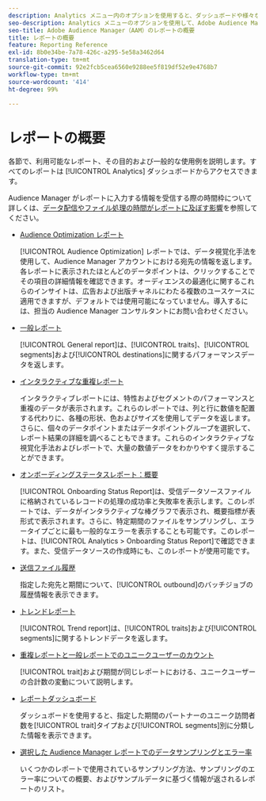 ```yaml
---
description: Analytics メニュー内のオプションを使用すると、ダッシュボードや様々なレポートを表示できます。
seo-description: Analytics メニューのオプションを使用して、Adobe Audience Manager（AAM）のダッシュボードとさまざまなレポートを表示します。
seo-title: Adobe Audience Manager（AAM）のレポートの概要
title: レポートの概要
feature: Reporting Reference
exl-id: 8b0e34be-7a78-426c-a295-5e58a3462d64
translation-type: tm+mt
source-git-commit: 92e2fcb5cea6560e9288ee5f819df52e9e4768b7
workflow-type: tm+mt
source-wordcount: '414'
ht-degree: 99%

---
```


# レポートの概要

各節で、利用可能なレポート、その目的および一般的な使用例を説明します。すべてのレポートは [!UICONTROL Analytics] ダッシュボードからアクセスできます。

Audience Manager がレポートに入力する情報を受信する際の時間枠について詳しくは、[データ配信やファイル処理の時間がレポートに及ぼす影響](/help/using/reference/reporting-file-transfer-timeframe.md)を参照してください。

* [Audience Optimization レポート](/help/using/reporting/audience-optimization-reports/audience-optimization-reports.md)

   [!UICONTROL Audience Optimization] レポートでは、データ視覚化手法を使用して、Audience Manager アカウントにおける宛先の情報を返します。各レポートに表示されたほとんどのデータポイントは、クリックすることでその項目の詳細情報を確認できます。オーディエンスの最適化に関するこれらのインサイトは、広告および出版チャネルにわたる複数のユースケースに適用できますが、デフォルトでは使用可能になっていません。導入するには、担当の Audience Manager コンサルタントにお問い合わせください。

* [一般レポート](/help/using/reporting/general-reports.md)

   [!UICONTROL General report]は、[!UICONTROL traits]、[!UICONTROL segments]および[!UICONTROL destinations]に関するパフォーマンスデータを返します。

* [インタラクティブな重複レポート](/help/using/reporting/dynamic-reports/dynamic-reports.md)

   インタラクティブレポートには、特性およびセグメントのパフォーマンスと重複のデータが表示されます。これらのレポートでは、列と行に数値を配置する代わりに、各種の形状、色およびサイズを使用してデータを返します。さらに、個々のデータポイントまたはデータポイントグループを選択して、レポート結果の詳細を調べることもできます。これらのインタラクティブな視覚化手法およびレポートで、大量の数値データをわかりやすく提示することができます。

* [オンボーディングステータスレポート：概要](/help/using/reporting/onboarding-status-report.md)

   [!UICONTROL Onboarding Status Report]は、受信データソースファイルに格納されているレコードの処理の成功率と失敗率を表示します。このレポートでは、データがインタラクティブな棒グラフで表示され、概要指標が表形式で表示されます。さらに、特定期間のファイルをサンプリングし、エラータイプごとに最も一般的なエラーを表示することも可能です。このレポートは、[!UICONTROL Analytics > Onboarding Status Report]で確認できます。また、受信データソースの作成時にも、このレポートが使用可能です。

* [送信ファイル履歴](/help/using/reporting/outbound-history-report.md)

   指定した宛先と期間について、[!UICONTROL outbound]のバッチジョブの履歴情報を表示できます。

* [トレンドレポート](/help/using/reporting/trend-reports.md)

   [!UICONTROL Trend report]は、[!UICONTROL traits]および[!UICONTROL segments]に関するトレンドデータを返します。

* [重複レポートと一般レポートでのユニークユーザーのカウント](/help/using/reporting/unique-user-counts.md)

   [!UICONTROL trait]および期間が同じレポートにおける、ユニークユーザーの合計数の変動について説明します。

* [レポートダッシュボード](/help/using/reporting/trend-reports.md)

   ダッシュボードを使用すると、指定した期間のパートナーのユニーク訪問者数を[!UICONTROL trait]タイプおよび[!UICONTROL segments]別に分類した情報を表示できます。

* [選択した Audience Manager レポートでのデータサンプリングとエラー率](/help/using/reporting/report-sampling.md)

   いくつかのレポートで使用されているサンプリング方法、サンプリングのエラー率についての概要、およびサンプルデータに基づく情報が返されるレポートのリスト。

